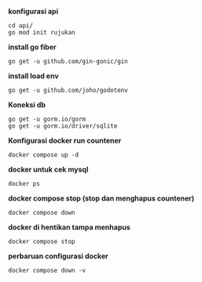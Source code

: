 **konfigurasi api**
``` 
cd api/ 
go mod init rujukan
```

**install go fiber**

```
go get -u github.com/gin-gonic/gin
```

**install load env**

``` 
go get -u github.com/joho/godotenv
```


**Koneksi db**

```
go get -u gorm.io/gorm
go get -u gorm.io/driver/sqlite
```

**Konfigurasi docker run countener**

```
docker compose up -d
```

**docker untuk cek mysql**

```
docker ps
```

**docker compose stop (stop dan menghapus countener)**

```
docker compose down
```

**docker di hentikan tampa menhapus**

```
docker compose stop
```

**perbaruan configurasi docker**

```
docker compose down -v
```
